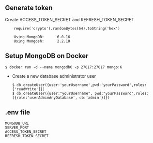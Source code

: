 ## Generate token

Create ACCESS_TOKEN_SECRET and REFRESH_TOKEN_SECRET
```
    require('crypto').randomBytes(64).toString('hex')
```

```
    Using MongoDB:		6.0.16
    Using Mongosh:		2.2.10
```

## Setup MongoDB on Docker

```
$ docker run -d --name mongodb6 -p 27017:27017 mongo:6

```

* Create a new database administrator user
    ```
    $ db.createUser({user:'yourUsername',pwd:'yourPassword',roles:['readWrite']})
    $ db.createUser({user:"yourUsername", pwd:"yourPassword",roles:[{role:'userAdminAnyDatabase', db:'admin'}]})

    ```

## .env file
```
MONGODB_URI
SERVER_PORT
ACCESS_TOKEN_SECRET
REFRESH_TOKEN_SECRET
```
